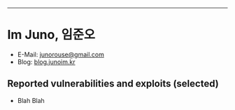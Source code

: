 <hr>

# Im Juno, 임준오

- E-Mail: junorouse@gmail.com
- Blog: [blog.junoim.kr](http://blog.junoim.kr)

## Reported vulnerabilities and exploits (selected)

- Blah Blah
